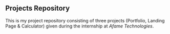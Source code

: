 ## Projects Repository
This is my project repository consisting of three projects (Portfolio, Landing Page & Calculator) given during the internship at *Afame Technologies*.  
